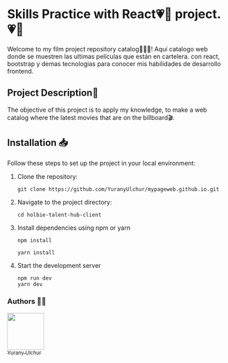 # Skills Practice with React💗👋 project.💗👋


Welcome to my film project repository catalog🙋🏻‍♀️! Aquí catalogo web donde se muestren las ultimas películas que están en cartelera. con react, bootstrap y demas tecnologias para conocer mis habilidades de desarrollo frontend.

## Project Description📃

The objective of this project is to apply my knowledge, to make a web catalog where the latest movies that are on the billboard🎬.


##  Installation 📥

Follow these steps to set up the project in your local environment:

1. Clone the repository:

	   git clone https://github.com/YuranyUlchur/mypageweb.github.io.git

2. Navigate to the project directory:

	   cd holbie-talent-hub-client

3. Install dependencies using npm or yarn

	   npm install

	   yarn install

4. Start the development server

	   npm run dev
	   yarn dev


### Authors ✍🏻
 [<img src="https://avatars.githubusercontent.com/u/111533983?v=4" width=85><br><sub>  Yurany Ulchur  </sub>](https://github.com/YuranyUlchur)
